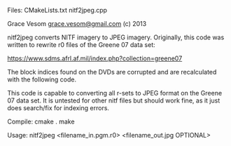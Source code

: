 Files: CMakeLists.txt
       nitf2jpeg.cpp

Grace Vesom <grace.vesom@gmail.com> (c) 2013

nitf2jpeg converts NITF imagery to JPEG imagery.  Originally, this code was written to rewrite r0 files of the Greene 07 data set: 
 
https://www.sdms.afrl.af.mil/index.php?collection=greene07

The block indices found on the DVDs are corrupted and are recalculated with the following code.  

This code is capable to converting all r-sets to JPEG format on the Greene 07 data set.  It is untested for other nitf files but should work fine, as it just does search/fix for indexing errors.

Compile: 
	 cmake .
	 make	 

Usage:
	 nitf2jpeg <filename_in.pgm.r0> <filename_out.jpg OPTIONAL>

